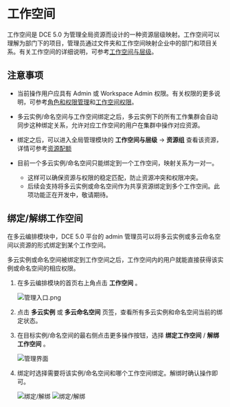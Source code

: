 # 工作空间

工作空间是 DCE 5.0 为管理全局资源而设计的一种资源层级映射。工作空间可以理解为部门下的项目，管理员通过文件夹和工作空间映射企业中的部门和项目关系。有关工作空间的详细说明，可参考[工作空间与层级](../ghippo/user-guide/workspace/workspace.md)。

## 注意事项

- 当前操作用户应具有 Admin 或 Workspace Admin 权限。有关权限的更多说明，可参考[角色和权限管理](../ghippo/user-guide/access-control/role.md)和[工作空间权限](../ghippo/user-guide/workspace/ws-permission.md)。
- 多云实例/命名空间与工作空间绑定之后，多云实例下的所有工作集群会自动同步这种绑定关系，允许对应工作空间的用户在集群中操作对应资源。
- 绑定之后，可以进入全局管理模块的 __工作空间与层级__ -> __资源组__ 查看该资源，详情可参考[资源配额](../ghippo/user-guide/workspace/quota.md#_1)
- 目前一个多云实例/命名空间只能绑定到一个工作空间，映射关系为一对一。

    - 这样可以确保资源与权限的稳定匹配，防止资源冲突和权限冲突。
    - 后续会支持将多云实例或命名空间作为共享资源绑定到多个工作空间。此项功能正在开发中，敬请期待。

## 绑定/解绑工作空间

在多云编排模块中，DCE 5.0 平台的 admin 管理员可以将多云实例或多云命名空间以资源的形式绑定到某个工作空间。

多云实例或命名空间被绑定到工作空间之后，工作空间内的用户就能直接获得该实例或命名空间的相应权限。

1. 在多云编排模块的首页右上角点击 __工作空间__ 。

    ![管理入口.png](https://docs.daocloud.io/daocloud-docs-images/docs/kairship/images/20221128014958.png)

2. 点击 __多云实例__ 或 __多云命名空间__ 页签，查看所有多云实例和命名空间当前的绑定状态。
3. 在目标实例/命名空间的最右侧点击更多操作按钮，选择 __绑定工作空间__ / __解绑工作空间__ 。

    ![管理界面](https://docs.daocloud.io/daocloud-docs-images/docs/zh/docs/kairship/images/workspace01.png)

4. 绑定时选择需要将该实例/命名空间和哪个工作空间绑定。解绑时确认操作即可。

    ![绑定/解绑](https://docs.daocloud.io/daocloud-docs-images/docs/zh/docs/kairship/images/workspace02.png)
    ![绑定/解绑](https://docs.daocloud.io/daocloud-docs-images/docs/zh/docs/kairship/images/ws04.png)
